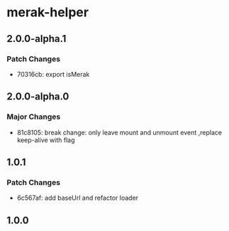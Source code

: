# merak-helper

## 2.0.0-alpha.1

### Patch Changes

- 70316cb: export isMerak

## 2.0.0-alpha.0

### Major Changes

- 81c8105: break change: only leave mount and unmount event ,replace keep-alive with flag

## 1.0.1

### Patch Changes

- 6c567af: add baseUrl and refactor loader

## 1.0.0
